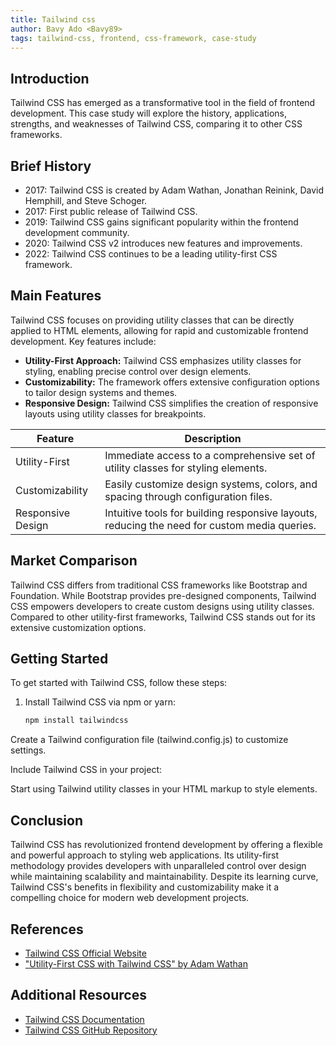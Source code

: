 ```yaml
---
title: Tailwind css
author: Bavy Ado <Bavy89>
tags: tailwind-css, frontend, css-framework, case-study
---
```


## Introduction

Tailwind CSS has emerged as a transformative tool in the field of frontend development. This case study will explore the history, applications, strengths, and weaknesses of Tailwind CSS, comparing it to other CSS frameworks.

## Brief History

- 2017: Tailwind CSS is created by Adam Wathan, Jonathan Reinink, David Hemphill, and Steve Schoger.
- 2017: First public release of Tailwind CSS.
- 2019: Tailwind CSS gains significant popularity within the frontend development community.
- 2020: Tailwind CSS v2 introduces new features and improvements.
- 2022: Tailwind CSS continues to be a leading utility-first CSS framework.

## Main Features

Tailwind CSS focuses on providing utility classes that can be directly applied to HTML elements, allowing for rapid and customizable frontend development. Key features include:

- **Utility-First Approach:** Tailwind CSS emphasizes utility classes for styling, enabling precise control over design elements.
- **Customizability:** The framework offers extensive configuration options to tailor design systems and themes.
- **Responsive Design:** Tailwind CSS simplifies the creation of responsive layouts using utility classes for breakpoints.

| Feature            | Description                                                                                  |
| ------------------ | -------------------------------------------------------------------------------------------- |
| Utility-First      | Immediate access to a comprehensive set of utility classes for styling elements.             |
| Customizability    | Easily customize design systems, colors, and spacing through configuration files.           |
| Responsive Design  | Intuitive tools for building responsive layouts, reducing the need for custom media queries. |

## Market Comparison

Tailwind CSS differs from traditional CSS frameworks like Bootstrap and Foundation. While Bootstrap provides pre-designed components, Tailwind CSS empowers developers to create custom designs using utility classes. Compared to other utility-first frameworks, Tailwind CSS stands out for its extensive customization options.

## Getting Started

To get started with Tailwind CSS, follow these steps:

1. Install Tailwind CSS via npm or yarn:
   ```bash
   npm install tailwindcss

Create a Tailwind configuration file (tailwind.config.js) to customize settings.

Include Tailwind CSS in your project:

Start using Tailwind utility classes in your HTML markup to style elements.


## Conclusion

Tailwind CSS has revolutionized frontend development by offering a flexible and powerful approach to styling web applications. Its utility-first methodology provides developers with unparalleled control over design while maintaining scalability and maintainability. Despite its learning curve, Tailwind CSS's benefits in flexibility and customizability make it a compelling choice for modern web development projects.

## References

- [Tailwind CSS Official Website](https://tailwindcss.com)
- ["Utility-First CSS with Tailwind CSS" by Adam Wathan](https://www.youtube.com/watch?v=6zIuAyLZPH0)

## Additional Resources

- [Tailwind CSS Documentation](https://tailwindcss.com/docs)
- [Tailwind CSS GitHub Repository](https://github.com/tailwindlabs/tailwindcss)



